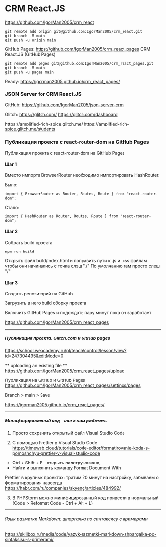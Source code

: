 # CRM React.JS

<https://github.com/IgorMan2005/crm_react>

```
git remote add origin git@github.com:IgorMan2005/crm_react.git
git branch -M main
git push -u origin main
```

GitHub Pages:
<https://github.com/IgorMan2005/crm_react_pages>
CRM React.JS (GitHub Pages)

```
git remote add pages git@github.com:IgorMan2005/crm_react_pages.git
git branch -M main
git push -u pages main
```

Ready:
<https://igorman2005.github.io/crm_react_pages/>

### JSON Server for CRM React.JS

GitHub:
<https://github.com/IgorMan2005/json-server-crm>

Glitch:
<https://glitch.com/>
<https://glitch.com/dashboard>

<https://amplified-rich-spice.glitch.me/>
<https://amplified-rich-spice.glitch.me/students>

### Публикация проекта с react-router-dom на GitHub Pages

Публикация проекта с react-router-dom на GitHub Pages

#### Шаг 1

Вместо импорта BrowserRouter необходимо импортировать HashRouter.

Было:

```
import { BrowserRouter as Router, Routes, Route } from "react-router-dom";
```

Стало:

```
import { HashRouter as Router, Routes, Route } from "react-router-dom";
```

#### Шаг 2

Собрать build проекта

```
npm run build
```

Открыть файл build/index.html и поправить пути к .js и .css файлам чтобы они начинались с точка слэш "./" По умолчанию там просто слеш "/"

#### Шаг 3

Создать репозиторий на GitHub

Загрузить в него build сборку проекта

Включить GitHub Pages и подождать пару минут пока он заработает

<https://github.com/IgorMan2005/crm_react_pages>

---

##### Публикация проекта. Glitch.com и GitHub pages

<https://school.webcademy.ru/pl/teach/control/lesson/view?id=247304495&editMode=0>

** uploading an existing file **
<https://github.com/IgorMan2005/crm_react_pages/upload>

Публикация на GitHub и GitHub Pages
<https://github.com/IgorMan2005/crm_react_pages/settings/pages>

Branch > main > Save

<https://igorman2005.github.io/crm_react_pages/>

---

##### Минифицированный код - как с ним работать

1. Просто сохранить открытый файл Visual Studio Code

2. С помощью Prettier в Visual Studio Code
   <https://timeweb.cloud/tutorials/code-editor/formatirovanie-koda-s-pomoshchyu-prettier-v-visual-studio-code>

- Ctrl + Shift + P - открыть палитру команд
- Найти и выполнить команду Format Document With

Prettier в крупных проектах: тратим 20 минут на настройку, забываем о форматировании навсегда
<https://habr.com/ru/companies/skyeng/articles/484992/>

3. В PHPStorm можно минифицированный код привести в нормальный (Code > Reformat Code - Ctrl + Alt + L)

---

###### Язык разметки Markdown: шпаргалка по синтаксису с примерами

<https://skillbox.ru/media/code/yazyk-razmetki-markdown-shpargalka-po-sintaksisu-s-primerami/>
